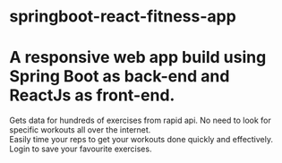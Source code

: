# springboot-react-fitness-app
# A responsive web app build using Spring Boot as back-end and ReactJs as front-end.
Gets data for hundreds of exercises from rapid api. No need to look for specific workouts all over the internet.<br/>
Easily time your reps to get your workouts done quickly and effectively.<br/>
Login to save your favourite exercises.<br/>
